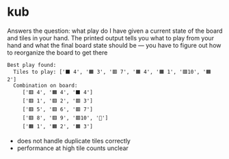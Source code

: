 # kub
Answers the question: what play do I have given a current state of the board and tiles in your hand. The printed output tells you what to play from your hand and what the final board state should be — you have to figure out how to reorganize the board to get there

```
Best play found:
  Tiles to play: ['⬛️ 4', '🟧 3', '🟥 7', '🟧 4', '🟧 1', '🟥10', '🟧 2']
  Combination on board:
     ['🟥 4', '🟧 4', '⬛️ 4']
     ['🟥 1', '🟥 2', '🟥 3']
     ['🟥 5', '🟥 6', '🟥 7']
     ['🟥 8', '🟥 9', '🟥10', '🌟']
     ['🟧 1', '🟧 2', '🟧 3']
```

- does not handle duplicate tiles correctly
- performance at high tile counts unclear